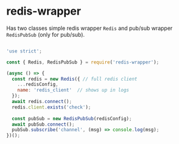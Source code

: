 # redis-wrapper

Has two classes simple redis wrapper `Redis` and pub/sub wrapper `RedisPubSub` (only for pub/sub).

```javascript

'use strict';

const { Redis, RedisPubSub } = require('redis-wrapper');

(async () => {
  const redis = new Redis({ // full redis client 
    ...redisConfig,
    name: 'redis_client'  // shows up in logs
  });
  await redis.connect();
  redis.client.exists('check');
  
  const pubSub = new RedisPubSub(redisConfig);
  await pubSub.connect();
  pubSub.subscribe('channel', (msg) => console.log(msg);
})();

```
